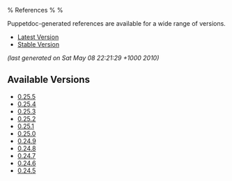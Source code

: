 % References
%
%

Puppetdoc-generated references are available for a wide range of versions.

* [Latest Version](latest/)
* [Stable Version](stable/)

*(last generated on Sat May 08 22:21:29 +1000 2010)*

Available Versions
------------------

* [0.25.5](0.25.5/)
* [0.25.4](0.25.4/)
* [0.25.3](0.25.3/)
* [0.25.2](0.25.2/)
* [0.25.1](0.25.1/)
* [0.25.0](0.25.0/)
* [0.24.9](0.24.9/)
* [0.24.8](0.24.8/)
* [0.24.7](0.24.7/)
* [0.24.6](0.24.6/)
* [0.24.5](0.24.5/)

